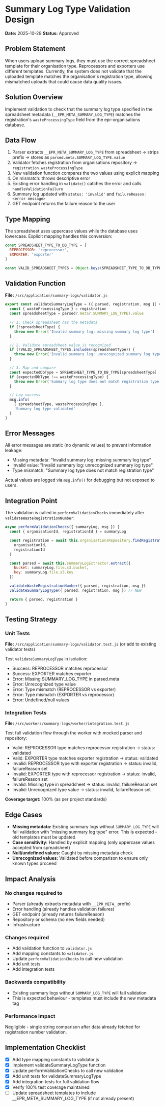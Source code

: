 # Summary Log Type Validation Design

**Date:** 2025-10-29
**Status:** Approved

## Problem Statement

When users upload summary logs, they must use the correct spreadsheet template for their organisation type. Reprocessors and exporters use different templates. Currently, the system does not validate that the uploaded template matches the organisation's registration type, allowing mismatched uploads that could cause data quality issues.

## Solution Overview

Implement validation to check that the summary log type specified in the spreadsheet metadata (`__EPR_META_SUMMARY_LOG_TYPE`) matches the registration's `wasteProcessingType` field from the epr-organisations database.

## Data Flow

1. Parser extracts `__EPR_META_SUMMARY_LOG_TYPE` from spreadsheet → strips prefix → stores as `parsed.meta.SUMMARY_LOG_TYPE.value`
2. Validator fetches registration from organisations repository → `registration.wasteProcessingType`
3. New validation function compares the two values using explicit mapping
4. On mismatch: throws descriptive error
5. Existing error handling in `validate()` catches the error and calls `handleValidationFailure`
6. Summary log updated with `status: 'invalid'` and `failureReason: <error message>`
7. GET endpoint returns the failure reason to the user

## Type Mapping

The spreadsheet uses uppercase values while the database uses lowercase. Explicit mapping handles this conversion:

```javascript
const SPREADSHEET_TYPE_TO_DB_TYPE = {
  REPROCESSOR: 'reprocessor',
  EXPORTER: 'exporter'
}

const VALID_SPREADSHEET_TYPES = Object.keys(SPREADSHEET_TYPE_TO_DB_TYPE)
```

## Validation Function

**File:** `/src/application/summary-logs/validator.js`

```javascript
export const validateSummaryLogType = ({ parsed, registration, msg }) => {
  const { wasteProcessingType } = registration
  const spreadsheetType = parsed?.meta?.SUMMARY_LOG_TYPE?.value

  // 1. Check spreadsheet has the metadata
  if (!spreadsheetType) {
    throw new Error('Invalid summary log: missing summary log type')
  }

  // 2. Validate spreadsheet value is recognized
  if (!VALID_SPREADSHEET_TYPES.includes(spreadsheetType)) {
    throw new Error('Invalid summary log: unrecognized summary log type')
  }

  // 3. Map and compare
  const expectedDbType = SPREADSHEET_TYPE_TO_DB_TYPE[spreadsheetType]
  if (expectedDbType !== wasteProcessingType) {
    throw new Error('Summary log type does not match registration type')
  }

  // Log success
  msg.info(
    { spreadsheetType, wasteProcessingType },
    'Summary log type validated'
  )
}
```

## Error Messages

All error messages are static (no dynamic values) to prevent information leakage:

- Missing metadata: "Invalid summary log: missing summary log type"
- Invalid value: "Invalid summary log: unrecognized summary log type"
- Type mismatch: "Summary log type does not match registration type"

Actual values are logged via `msg.info()` for debugging but not exposed to users.

## Integration Point

The validation is called in `performValidationChecks` immediately after `validateWasteRegistrationNumber`:

```javascript
async performValidationChecks({ summaryLog, msg }) {
  const { organisationId, registrationId } = summaryLog

  const registration = await this.organisationsRepository.findRegistrationById(
    organisationId,
    registrationId
  )

  const parsed = await this.summaryLogExtractor.extract({
    bucket: summaryLog.file.s3.bucket,
    key: summaryLog.file.s3.key
  })

  validateWasteRegistrationNumber({ parsed, registration, msg })
  validateSummaryLogType({ parsed, registration, msg }) // NEW

  return { parsed, registration }
}
```

## Testing Strategy

### Unit Tests

**File:** `/src/application/summary-logs/validator.test.js` (or add to existing validator tests)

Test `validateSummaryLogType` in isolation:

- Success: REPROCESSOR matches reprocessor
- Success: EXPORTER matches exporter
- Error: Missing SUMMARY_LOG_TYPE in parsed.meta
- Error: Unrecognized type value
- Error: Type mismatch (REPROCESSOR vs exporter)
- Error: Type mismatch (EXPORTER vs reprocessor)
- Error: Undefined/null values

### Integration Tests

**File:** `/src/workers/summary-logs/worker/integration.test.js`

Test full validation flow through the worker with mocked parser and repository:

- Valid: REPROCESSOR type matches reprocessor registration → status: validated
- Valid: EXPORTER type matches exporter registration → status: validated
- Invalid: REPROCESSOR type with exporter registration → status: invalid, failureReason set
- Invalid: EXPORTER type with reprocessor registration → status: invalid, failureReason set
- Invalid: Missing type in spreadsheet → status: invalid, failureReason set
- Invalid: Unrecognized type value → status: invalid, failureReason set

**Coverage target:** 100% (as per project standards)

## Edge Cases

- **Missing metadata:** Existing summary logs without `SUMMARY_LOG_TYPE` will fail validation with "missing summary log type" error. This is expected - old templates must be updated.
- **Case sensitivity:** Handled by explicit mapping (only uppercase values accepted from spreadsheet)
- **Null/undefined values:** Caught by missing metadata check
- **Unrecognized values:** Validated before comparison to ensure only known types proceed

## Impact Analysis

### No changes required to

- Parser (already extracts metadata with `__EPR_META_` prefix)
- Error handling (already handles validation failures)
- GET endpoint (already returns failureReason)
- Repository or schema (no new fields needed)
- Infrastructure

### Changes required

- Add validation function to `validator.js`
- Add mapping constants to `validator.js`
- Update `performValidationChecks` to call new validation
- Add unit tests
- Add integration tests

### Backwards compatibility

- Existing summary logs without `SUMMARY_LOG_TYPE` will fail validation
- This is expected behaviour - templates must include the new metadata tag

### Performance impact

Negligible - single string comparison after data already fetched for registration number validation.

## Implementation Checklist

- [x] Add type mapping constants to validator.js
- [x] Implement validateSummaryLogType function
- [x] Update performValidationChecks to call new validation
- [x] Add unit tests for validateSummaryLogType
- [x] Add integration tests for full validation flow
- [x] Verify 100% test coverage maintained
- [ ] Update spreadsheet templates to include \_\_EPR_META_SUMMARY_LOG_TYPE (if not already present)
